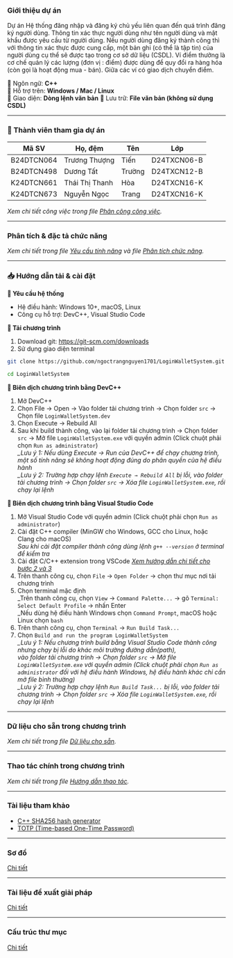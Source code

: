 ### Giới thiệu dự án
Dự án Hệ thống đăng nhập và đăng ký chủ yếu liên quan đến quá trình đăng ký người dùng. Thông tin xác thực người dùng như tên người dùng và mật khẩu được yêu cầu từ người dùng. Nếu người dùng đăng ký thành công thì với thông tin xác thực được cung cấp, một bản ghi (có thể là tập tin) của người dùng cụ thể sẽ được tạo trong cơ sở dữ liệu (CSDL).
Ví điểm thưởng là cơ chế quản lý các lượng (đơn vị : điểm) được dùng để quy đổi ra hàng hóa (còn gọi là hoạt động mua - bán). Giữa các ví có giao dịch chuyển điểm.


🔹 Ngôn ngữ: **C++**  
🔹 Hỗ trợ trên: **Windows / Mac / Linux**  
🔹 Giao diện: **Dòng lệnh văn bản**
🔹 Lưu trữ: **File văn bản (không sử dụng CSDL)**


---

### 👥 Thành viên tham gia dự án
| Mã SV       | Họ, đệm              | Tên     | Lớp            |
|------------|------------------|--------|--------------|
| B24DTCN064 | Trương Thượng    | Tiến   | D24TXCN06-B  |
| B24DTCN498 | Dương Tất        | Trường | D24TXCN12-B  |
| K24DTCN661 | Thái Thị Thanh   | Hòa    | D24TXCN16-K  |
| K24DTCN673 | Nguyễn Ngọc      | Trang  | D24TXCN16-K  |

*Xem chi tiết công việc trong file [Phân công công việc](./docs/Phan_cong_cong_viec.md).*

---

### Phân tích & đặc tả chức năng
*Xem chi tiết trong file [Yêu cầu tính năng](./docs/Yeu_cau_chuc_nang.md) và file [Phân tích chức năng](./docs/Phan_tich_tong_hop_chuc_nang.md).*

---

### 📥 Hướng dẫn tải & cài đặt
**🔹 Yêu cầu hệ thống**
- Hệ điều hành: Windows 10+, macOS, Linux
- Công cụ hỗ trợ: DevC++, Visual Studio Code

**🔹 Tải chương trình**
1. Download git: https://git-scm.com/downloads
2. Sử dụng giao diện terminal
```sh
git clone https://github.com/ngoctrangnguyen1701/LoginWalletSystem.git
```
```sh
cd LoginWalletSystem
```
**🔹 Biên dịch chương trình bằng DevC++**
1. Mở DevC++
2. Chọn File → Open → Vào folder tải chương trình → Chọn folder `src` → Chọn file `LoginWalletSystem.dev`
3. Chọn Execute → Rebuild All
4. Sau khi build thành công, vào lại folder tải chương trình → Chọn folder `src` → Mở file `LoginWalletSystem.exe` với quyền admin (Click chuột phải chọn `Run as administrator`)<br>
*_Lưu ý 1: Nếu dùng Execute → Run của DevC++ để chạy chương trình, một số tính năng sẽ không hoạt động đúng do phân quyền của hệ điều hành*<br>
*_Lưu ý 2: Trường hợp chạy lệnh `Execute → Rebuild All` bị lỗi, vào folder tải chương trình → Chọn folder `src` → Xóa file `LoginWalletSystem.exe`, rồi chạy lại lệnh*

**🔹 Biên dịch chương trình bằng Visual Studio Code**
1. Mở Visual Studio Code với quyền admin (Click chuột phải chọn `Run as administrator`)
2. Cài đặt C++ compiler (MinGW cho Windows, GCC cho Linux, hoặc Clang cho macOS)<br>
*Sau khi cài đặt compiler thành công dùng lệnh `g++ --version` ở terminal để kiểm tra*
3. Cài đặt C/C++ extension trong VSCode
*[Xem hướng dẫn chi tiết cho bước 2 và 3](https://code.visualstudio.com/docs/languages/cpp)*
4. Trên thanh công cụ, chọn `File` -> `Open Folder` -> chọn thư mục nơi tải chương trình
5. Chọn terminal mặc định<br>
_Trên thanh công cụ, chọn `View` -> `Command Palette...` -> gõ `Terminal: Select Default Profile` -> nhấn Enter<br>
_Nếu dùng hệ điều hành Windows chọn `Command Prompt`, macOS hoặc Linux chọn `bash`<br>
6. Trên thanh công cụ, chọn `Terminal` -> `Run Build Task...`
7. Chọn `Build and run the program LoginWalletSystem`<br>
*_Lưu ý 1: Nếu chương trình build bằng Visual Studio Code thành công nhưng chạy bị lỗi do khác môi trường đường dẫn(path),*<br>
*vào folder tải chương trình → Chọn folder `src` → Mở file `LoginWalletSystem.exe` với quyền admin (Click chuột phải chọn `Run as administrator` đối với hệ điều hành Windows, hệ điều hành khác chỉ cần mở file bình thường)*<br>
*_Lưu ý 2: Trường hợp chạy lệnh `Run Build Task...` bị lỗi, vào folder tải chương trình → Chọn folder `src` → Xóa file `LoginWalletSystem.exe`, rồi chạy lại lệnh*
---

### Dữ liệu cho sẵn trong chương trình
*Xem chi tiết trong file [Dữ liệu cho sẵn](./docs/Du_lieu_mau.md).*

---

### Thao tác chính trong chương trình
*Xem chi tiết trong file [Hướng dẫn thao tác](./docs/Huong_dan_thao_tac.md).*

---

### Tài liệu tham khảo
- [C++ SHA256 hash generator](https://github.com/B-Con/crypto-algorithms)
- [TOTP (Time-based One-Time Password)](https://chatgpt.com/share/685046f1-8e78-8001-8c04-f237c59a9347)

---

### Sơ đồ
[Chi tiết](https://docs.google.com/spreadsheets/d/15pDtCsO1byHXWuiSaONQUGUSVJRMGmBcl1brPSEpmDE/edit?gid=1628233281#gid=1628233281)

---

### Tài liệu đề xuất giải pháp
[Chi tiết](https://docs.google.com/document/d/1xMLW7Kc3PsWiafz0cpkj4xGTv_zypUjc/edit?usp=sharing&ouid=104113783284477848584&rtpof=true&sd=true)

---

### Cấu trúc thư mục
[Chi tiết](./docs/Cau_truc_thu_muc.md)
